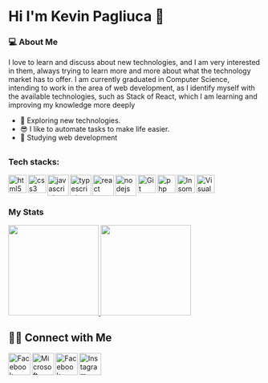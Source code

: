 # Hi I'm Kevin Pagliuca 👋


### 💻 About Me 

I love to learn and discuss about new technologies, and I am very interested in them, always trying to learn more and more about what the technology market has to offer.
I am currently graduated in Computer Science, intending to work in the area of web development, as I identify myself with the available technologies, such as Stack of React, which I am learning and improving my knowledge more deeply

- 🤔 Exploring new technologies.
- 😎 I like to automate tasks to make life easier.
- 📖 Studying web development

##

### Tech stacks:

<img align="left" alt="html5" width="36px" src="https://devicons.github.io/devicon/devicon.git/icons/html5/html5-original.svg" alt="html5" />
<img align="left" alt="css3" width="36px" src="https://devicons.github.io/devicon/devicon.git/icons/css3/css3-original.svg" />

<img align="left" alt="javascript" width="42px" src="https://devicons.github.io/devicon/devicon.git/icons/javascript/javascript-original.svg" />
<img align="left" alt="typescript" width="42px" src="https://devicons.github.io/devicon/devicon.git/icons/typescript/typescript-original.svg" />
<img align="left" alt="react" width="42px" src="https://devicons.github.io/devicon/devicon.git/icons/react/react-original-wordmark.svg" />
<img align="left" alt="nodejs" width="42px" src="https://devicons.github.io/devicon/devicon.git/icons/nodejs/nodejs-original.svg" />

<img align="left" alt="Git" width="36px" src="https://devicons.github.io/devicon/devicon.git/icons/git/git-original.svg" />
<img align="left" alt="php" width="36px" src="https://devicons.github.io/devicon/devicon.git/icons/php/php-plain.svg" />

<img align="left" alt="Insomnia" width="36px" src="https://insomnia.rest/icons-16bbda05b237ae360d3df0d55e40721d/favicon.ico" />
<img align="left" alt="Visual Studio Code" width="36px" src="https://upload.wikimedia.org/wikipedia/commons/thumb/9/9a/Visual_Studio_Code_1.35_icon.svg/512px-Visual_Studio_Code_1.35_icon.svg.png" />

<br />
<br />

## 


### My Stats

<p>
<a href="https://github.com/kevinpagliuca">
  <img height="180em" src="https://github-readme-stats.vercel.app/api?username=kevinpagliuca&show_icons=true&theme=merko" />
  <img height="180em" src="https://github-readme-stats-eight-theta.vercel.app/api/top-langs/?username=kevinpagliuca&theme=merko&layout=compact" />
</a>
</p>

##  🤝🏻 Connect with Me

<p>
<a href="https://www.linkedin.com/in/kevin-pagliuca"><img align="left" alt="Facebook" width="44px" src="https://www.flaticon.com/svg/static/icons/svg/174/174857.svg"/></a>
<a href="mailto:kevin.pagliuca@outlook.com"><img align="left" alt="Microsoft Outlook" width="44px" src="https://www.flaticon.com/svg/static/icons/svg/732/732223.svg"/></a>

<a href="https://www.facebook.com/keviin.pagliuca"><img align="left" alt="Facebook" width="44px" src="https://www.flaticon.com/svg/static/icons/svg/1384/1384053.svg"/></a>
<a href="https://www.instagram.com/kevinpagliuca"><img align="left" alt="Instagram" width="44px" src="https://www.flaticon.com/svg/static/icons/svg/1384/1384063.svg"/></a>


<!--
**KevinPagliuca/kevinpagliuca** is a ✨ _special_ ✨ repository because its `README.md` (this file) appears on your GitHub profile.

Here are some ideas to get you started:

- 🔭 I’m currently working on ...
- 🌱 I’m currently learning ...
- 👯 I’m looking to collaborate on ...
- 🤔 I’m looking for help with ...
- 💬 Ask me about ...
- 📫 How to reach me: ...
- 😄 Pronouns: ...
- ⚡ Fun fact: ...
-->
